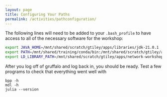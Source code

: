```yaml
---
layout: page
title: Configuring Your Paths
permalink: /activities/pathconfiguration/
---
```


The following lines will need to be added to your `.bash_profile` to have access to all of the necessary software for the workshop:

```sh
export JAVA_HOME=/mnt/shared/scratch/gtiley/apps/libraries/jdk-21.0.1
export PATH=/mnt/shared/training/conda/bin:/mnt/shared/scratch/gtiley/apps/network-workshop-apps/bin:/mnt/shared/scratch/gtiley/apps/network-workshop-apps/scripts:$JAVA_HOME/bin:$PATH
export LD_LIBRARY_PATH=/mnt/shared/scratch/gtiley/apps/network-workshop-apps/lib:$LD_LIBRARY_PATH
```

After you log off of gruffalo and log back in, you should be ready. Test a few programs to check that everything went well with

```
bpp -h
mdl -h
julia --version
```

